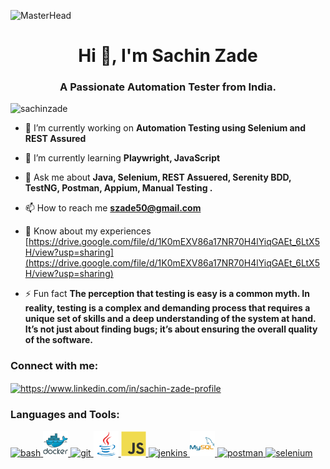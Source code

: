 ![MasterHead](https://as1.ftcdn.net/v2/jpg/01/96/03/94/1000_F_196039475_6MbF6oSsJJIQdSkS5sBUl52JfvYVSeNP.jpg)
<h1 align="center">Hi 👋, I'm Sachin Zade</h1>
<h3 align="center">A Passionate Automation Tester from India.</h3>

<p align="left"> <img src="https://komarev.com/ghpvc/?username=sachinzade&label=Profile%20views&color=0e75b6&style=flat" alt="sachinzade" /> </p>

- 🔭 I’m currently working on **Automation Testing using Selenium and REST Assured**

- 🌱 I’m currently learning **Playwright, JavaScript**

- 💬 Ask me about **Java, Selenium, REST Assuered, Serenity BDD, TestNG, Postman, Appium, Manual Testing .**

- 📫 How to reach me **szade50@gmail.com**

- 📄 Know about my experiences [https://drive.google.com/file/d/1K0mEXV86a17NR70H4lYiqGAEt_6LtX5H/view?usp=sharing](https://drive.google.com/file/d/1K0mEXV86a17NR70H4lYiqGAEt_6LtX5H/view?usp=sharing)

- ⚡ Fun fact **The perception that testing is easy is a common myth. In reality, testing is a complex and demanding process that requires a unique set of skills and a deep understanding of the system at hand. It’s not just about finding bugs; it’s about ensuring the overall quality of the software.**

<h3 align="left">Connect with me:</h3>
<p align="left">
<a href="https://linkedin.com/in/https://www.linkedin.com/in/sachin-zade-profile" target="blank"><img align="center" src="https://raw.githubusercontent.com/rahuldkjain/github-profile-readme-generator/master/src/images/icons/Social/linked-in-alt.svg" alt="https://www.linkedin.com/in/sachin-zade-profile" height="30" width="40" /></a>
</p>

<h3 align="left">Languages and Tools:</h3>
<p align="left"> <a href="https://www.gnu.org/software/bash/" target="_blank" rel="noreferrer"> <img src="https://www.vectorlogo.zone/logos/gnu_bash/gnu_bash-icon.svg" alt="bash" width="40" height="40"/> </a> <a href="https://www.docker.com/" target="_blank" rel="noreferrer"> <img src="https://raw.githubusercontent.com/devicons/devicon/master/icons/docker/docker-original-wordmark.svg" alt="docker" width="40" height="40"/> </a> <a href="https://git-scm.com/" target="_blank" rel="noreferrer"> <img src="https://www.vectorlogo.zone/logos/git-scm/git-scm-icon.svg" alt="git" width="40" height="40"/> </a> <a href="https://www.java.com" target="_blank" rel="noreferrer"> <img src="https://raw.githubusercontent.com/devicons/devicon/master/icons/java/java-original.svg" alt="java" width="40" height="40"/> </a> <a href="https://developer.mozilla.org/en-US/docs/Web/JavaScript" target="_blank" rel="noreferrer"> <img src="https://raw.githubusercontent.com/devicons/devicon/master/icons/javascript/javascript-original.svg" alt="javascript" width="40" height="40"/> </a> <a href="https://www.jenkins.io" target="_blank" rel="noreferrer"> <img src="https://www.vectorlogo.zone/logos/jenkins/jenkins-icon.svg" alt="jenkins" width="40" height="40"/> </a> <a href="https://www.mysql.com/" target="_blank" rel="noreferrer"> <img src="https://raw.githubusercontent.com/devicons/devicon/master/icons/mysql/mysql-original-wordmark.svg" alt="mysql" width="40" height="40"/> </a> <a href="https://postman.com" target="_blank" rel="noreferrer"> <img src="https://www.vectorlogo.zone/logos/getpostman/getpostman-icon.svg" alt="postman" width="40" height="40"/> </a> <a href="https://www.selenium.dev" target="_blank" rel="noreferrer"> <img src="https://raw.githubusercontent.com/detain/svg-logos/780f25886640cef088af994181646db2f6b1a3f8/svg/selenium-logo.svg" alt="selenium" width="40" height="40"/> </a> </p>
